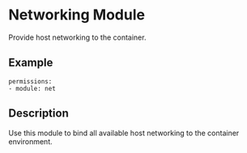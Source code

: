 # Networking Module

Provide host networking to the container.

## Example

```
permissions:
- module: net
```

## Description

Use this module to bind all available host networking to the container environment.
